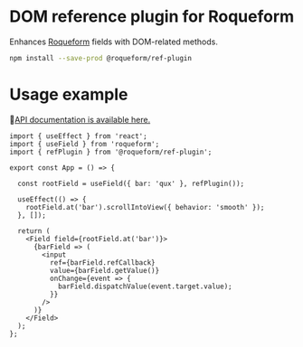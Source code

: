 # DOM reference plugin for Roqueform

Enhances [Roqueform](https://github.com/smikhalevski/roqueform#readme) fields with DOM-related methods.

```sh
npm install --save-prod @roqueform/ref-plugin
```

# Usage example

🔎[API documentation is available here.](https://smikhalevski.github.io/roqueform/modules/ref_plugin_src_main.html)

```tsx
import { useEffect } from 'react';
import { useField } from 'roqueform';
import { refPlugin } from '@roqueform/ref-plugin';

export const App = () => {

  const rootField = useField({ bar: 'qux' }, refPlugin());

  useEffect(() => {
    rootField.at('bar').scrollIntoView({ behavior: 'smooth' });
  }, []);

  return (
    <Field field={rootField.at('bar')}>
      {barField => (
        <input
          ref={barField.refCallback}
          value={barField.getValue()}
          onChange={event => {
            barField.dispatchValue(event.target.value);
          }}
        />
      )}
    </Field>
  );
};
```
